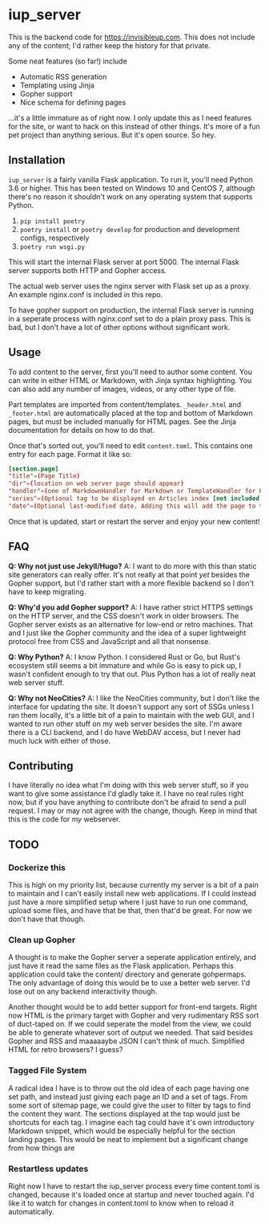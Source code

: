 # iup_server

This is the backend code for https://invisibleup.com. This does not include any of the content; I'd rather keep the history for that private.

Some neat features (so far!) include

- Automatic RSS generation
- Templating using Jinja
- Gopher support
- Nice schema for defining pages

...it's a little immature as of right now. I only update this as I need features for the site, or want to hack on this instead of other things. It's more of a fun pet project than anything serious. But it's open source. So hey.

## Installation

`iup_server` is a fairly vanilla Flask application. To run it, you'll need Python 3.6 or higher. This has been tested on Windows 10 and CentOS 7, although there's no reason it shouldn't work on any operating system that supports Python.

1. `pip install poetry`
2. `poetry install` or `poetry develop` for production and development configs, respectively
3. `poetry run wsgi.py`

This will start the internal Flask server at port 5000. The internal Flask server supports both HTTP and Gopher access.

The actual web server uses the nginx server with Flask set up as a proxy. An example nginx.conf is included in this repo.

To have gopher support on production, the internal Flask server is running in a seperate process with nginx.conf set to do a plain proxy pass. This is bad, but I don't have a lot of other options without significant work.

## Usage

To add content to the server, first you'll need to author some content. You can write in either HTML or Markdown, with Jinja syntax highlighting. You can also add any number of images, videos, or any other type of file.

Part templates are imported from content/templates. `_header.html` and `_footer.html` are automatically placed at the top and bottom of Markdown pages, but must be included manually for HTML pages. See the Jinja documentation for details on how to do that.

Once that's sorted out, you'll need to edit `content.toml`. This contains one entry for each page. Format it like so:

```toml
[section.page]
"title"=(Page Title)
"dir"=(location on web server page should appear)
"handler"=(one of MarkdownHandler for Markdown or TemplateHandler for HTML)
"series"=(Optional tag to be displayed on Articles index [not included in this repo])
"date"=(Optional last-modified date. Adding this will add the page to the RSS feed.)
```
Once that is updated, start or restart the server and enjoy your new content!

## FAQ

**Q: Why not just use Jekyll/Hugo?**
A: I want to do more with this than static site generators can really offer. It's not really at that point *yet* besides the Gopher support, but I'd rather start with a more flexible backend so I don't have to keep migrating.

**Q: Why'd you add Gopher support?**
A: I have rather strict HTTPS settings on the HTTP server, and the CSS doesn't work in older browsers. The Gopher server exists as an alternative for low-end or retro machines. That and I just like the Gopher community and the idea of a super lightweight protocol free from CSS and JavaScript and all that nonsense.

**Q: Why Python?**
A: I know Python. I considered Rust or Go, but Rust's ecosystem still seems a bit immature and while Go is easy to pick up, I wasn't confident enough to try that out. Plus Python has a lot of really neat web server stuff.

**Q: Why not NeoCities?**
A: I like the NeoCities community, but I don't like the interface for updating the site. It doesn't support any sort of SSGs unless I ran them locally, it's a little bit of a pain to maintain with the web GUI, and I wanted to run other stuff on my web server besides the site. I'm aware there is a CLI backend, and I do have WebDAV access, but I never had much luck with either of those.

## Contributing

I have literally no idea what I'm doing with this web server stuff, so if you want to give some assistance I'd gladly take it. I have no real rules right now, but if you have anything to contribute don't be afraid to send a pull request. I may or may not agree with the change, though. Keep in mind that this is the code for *my* webserver.

## TODO

### Dockerize this

This is high on my priority list, because currently my server is a bit of a pain to maintain and I can't easily install new web applications. If I could instead just have a more simplified setup where I just have to run one command, upload some files, and have that be that, then that'd be great. For now we don't have that though.

### Clean up Gopher

A thought is to make the Gopher server a seperate application entirely, and just have it read the same files as the Flask application. Perhaps this application could take the content/ directory and generate gohpermaps. The only advantage of doing this would be to use a better web server. I'd lose out on any backend interactivity though.

Another thought would be to add better support for front-end targets. Right now HTML is the primary target with Gopher and very rudimentary RSS sort of duct-taped on. If we could seperate the model from the view, we could be able to generate whatever sort of output we needed. That said besides Gopher and RSS and maaaaaybe JSON I can't think of much. Simplified HTML for retro browsers? I guess?

### Tagged File System

A radical idea I have is to throw out the old idea of each page having one set path, and instead just giving each page an ID and a set of tags. From some sort of sitemap page, we could give the user to filter by tags to find the content they want. The sections displayed at the top would just be shortcuts for each tag. I imagine each tag could have it's own introductory Markdown snippet, which would be especially helpful for the section landing pages. This would be neat to implement but a significant change from how things are

### Restartless updates

Right now I have to restart the iup_server process every time content.toml is changed, because it's loaded once at startup and never touched again. I'd like it to watch for changes in content.toml to know when to reload it automatically.
